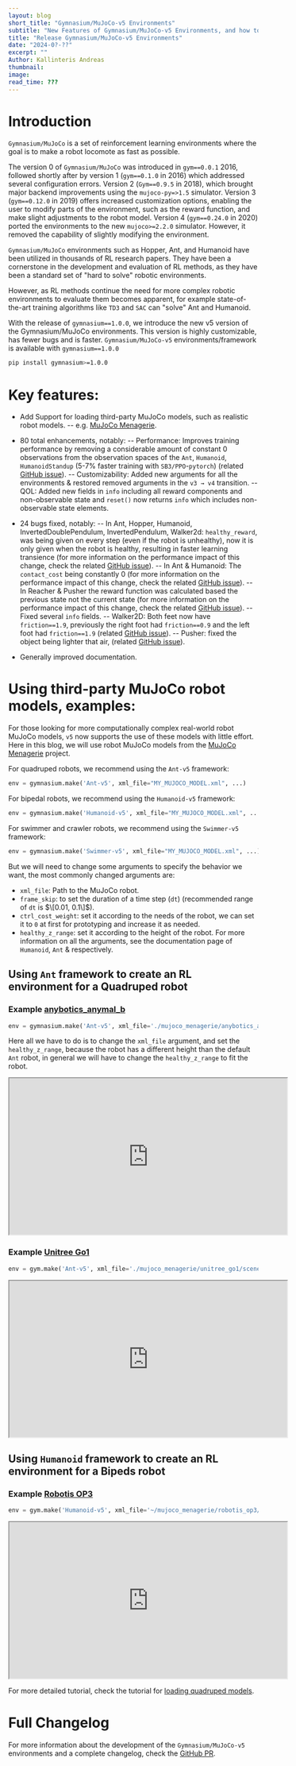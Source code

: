 ```yaml
---
layout: blog
short_title: "Gymnasium/MuJoCo-v5 Environments"
subtitle: "New Features of Gymnasium/MuJoCo-v5 Environments, and how to load third-party models"
title: "Release Gymnasium/MuJoCo-v5 Environments"
date: "2024-0?-??"
excerpt: ""
Author: Kallinteris Andreas
thumbnail: 
image: 
read_time: ???
---
```



# Introduction
`Gymnasium/MuJoCo` is a set of reinforcement learning environments where the goal is to make a robot locomote as fast as possible.

The version 0 of `Gymnasium/MuJoCo` was introduced in `gym==0.0.1` 2016,
followed shortly after by version 1 (`gym==0.1.0` in 2016) which addressed several configuration errors.
Version 2 (`Gym==0.9.5` in 2018), which brought major backend improvements using the `mujoco-py=>1.5` simulator. 
Version 3 (`gym==0.12.0` in 2019) offers increased customization options, enabling the user to modify parts of the environment, such as the reward function, and make slight adjustments to the robot model.
Version 4 (`gym==0.24.0` in 2020)  ported the environments to the new `mujoco>=2.2.0` simulator. However, it removed the capability of slightly modifying the environment.

`Gymnasium/MuJoCo` environments such as Hopper, Ant, and Humanoid have been utilized in thousands of RL research papers. They have been a cornerstone in the development and evaluation of RL methods, as they have been a standard set of "hard to solve" robotic environments.

However, as RL methods continue the need for more complex robotic environments to evaluate them becomes apparent, for example state-of-the-art training algorithms like `TD3` and `SAC` can "solve" Ant and Humanoid.  

With the release of `gymnasium==1.0.0`, we introduce the new v5 version of the Gymnasium/MuJoCo environments. This version is highly customizable, has fewer bugs and is faster.
`Gymnasium/MuJoCo-v5` environments/framework is available with `gymnasium==1.0.0`
```sh
pip install gymnasium>=1.0.0
```

# Key features:
- Add Support for loading third-party MuJoCo models, such as realistic robot models.
-- e.g. [MuJoCo Menagerie](https://github.com/deepmind/mujoco_menagerie).
<!--
[MyoSim](https://github.com/facebookresearch/myosuite)
-->

- 80 total enhancements, notably:
-- Performance: Improves training performance by removing a considerable amount of constant 0 observations from the observation spaces of the `Ant`, `Humanoid`, `HumanoidStandup` (5-7% faster training with `SB3/PPO`-`pytorch`) (related [GitHub issue](https://github.com/Farama-Foundation/Gymnasium/issues/204)).
-- Customizability: Added new arguments for all the environments & restored removed arguments in the `v3 → v4` transition.
-- QOL: Added new fields in `info` including all reward components and non-observable state and `reset()` now returns `info` which includes non-observable state elements.

- 24 bugs fixed, notably:
-- In Ant, Hopper, Humanoid, InvertedDoublePendulum, InvertedPendulum, Walker2d: `healthy_reward`, was being given on every step (even if the robot is unhealthy), now it is only given when the robot is healthy, resulting in faster learning transience (for more information on the performance impact of this change, check the related [GitHub issue](https://github.com/Farama-Foundation/Gymnasium/issues/526)).
-- In Ant & Humanoid: The `contact_cost` being constantly 0 (for more information on the performance impact of this change, check the related [GitHub issue](https://github.com/Farama-Foundation/Gymnasium/issues/504)).
-- In Reacher & Pusher the reward function was calculated based the previous state not the current state (for more information on the performance impact of this change, check the related [GitHub issue](https://github.com/Farama-Foundation/Gymnasium/issues/821)).
-- Fixed several `info` fields.
-- Walker2D: Both feet now have `friction==1.9`, previously the right foot had `friction==0.9` and the left foot had `friction==1.9` (related [GitHub issue](https://github.com/Farama-Foundation/Gymnasium/issues/477)).
-- Pusher: fixed the object being lighter that air, (related [GitHub issue](https://github.com/Farama-Foundation/Gymnasium/issues/950)).

- Generally improved documentation.



# Using third-party MuJoCo robot models, examples:
For those looking for more computationally complex real-world robot MuJoCo models, `v5` now supports the use of these models with little effort.
Here in this blog, we will use robot MuJoCo models from the [MuJoCo Menagerie](https://github.com/deepmind/mujoco_menagerie) project.

For quadruped robots, we recommend using the `Ant-v5` framework:
```py
env = gymnasium.make('Ant-v5', xml_file="MY_MUJOCO_MODEL.xml", ...)
```
For bipedal robots, we recommend using the `Humanoid-v5` framework:
```py
env = gymnasium.make('Humanoid-v5', xml_file="MY_MUJOCO_MODEL.xml", ...)
```
For swimmer and crawler robots, we recommend using the `Swimmer-v5` framework:
```py
env = gymnasium.make('Swimmer-v5', xml_file="MY_MUJOCO_MODEL.xml", ...)
```

But we will need to change some arguments to specify the behavior we want, the most commonly changed arguments are:
- `xml_file`: Path to the MuJoCo robot.
- `frame_skip`: to set the duration of a time step (`dt`) (recommended range of `dt` is $\[0.01, 0.1\]$). 
- `ctrl_cost_weight`: set it according to the needs of the robot, we can set it to `0` at first for prototyping and increase it as needed.
- `healthy_z_range`: set it according to the height of the robot.
For more information on all the arguments, see the documentation page of `Humanoid`, `Ant` & respectively.

## Using `Ant` framework to create an RL environment for a Quadruped robot

### Example [anybotics_anymal_b](https://github.com/deepmind/mujoco_menagerie/blob/main/anybotics_anymal_b/README.md)
```py
env = gymnasium.make('Ant-v5', xml_file='./mujoco_menagerie/anybotics_anymal_b/scene.xml', ctrl_cost_weight=0.001, healthy_z_range=(0.48, 0.68), render_mode='human')
```
Here all we have to do is to change the `xml_file` argument, and set the `healthy_z_range`, because the robot has a different height than the default `Ant` robot, in general we will have to change the `healthy_z_range` to fit the robot.

<iframe id="odysee-iframe" width="560" height="315" src="https://odysee.com/$/embed/@Kallinteris-Andreas:7/ANYmal_B_trained_using_SAC_on_gymnasium_mujoco-v5_framework:1?r=6fn5jA9uZQUZXGKVpwtqjz1eyJcS3hj3" allowfullscreen></iframe>
 
 ### Example [Unitree Go1](https://github.com/deepmind/mujoco_menagerie/blob/main/unitree_go1/README.md)
```py
env = gym.make('Ant-v5', xml_file='./mujoco_menagerie/unitree_go1/scene.xml', healthy_z_range=(0.195, 0.75), ctrl_cost_weight=0.05)
```
<iframe id="odysee-iframe" width="560" height="315" src="https://odysee.com/$/embed/@Kallinteris-Andreas:7/Unitree_Go1_trained_using_SAC_on_gymnasium_mujoco-v5_framework:5?r=6fn5jA9uZQUZXGKVpwtqjz1eyJcS3hj3" allowfullscreen></iframe>

## Using `Humanoid` framework to create an RL environment for a Bipeds robot


### Example [Robotis OP3](https://github.com/deepmind/mujoco_menagerie/blob/main/robotis_op3/README.md)
```py
env = gym.make('Humanoid-v5', xml_file='~/mujoco_menagerie/robotis_op3/scene.xml', healthy_z_range=(0.275, 0.5), include_cinert_in_observation=False, include_cvel_in_observation=False, include_qfrc_actuator_in_observation=False, include_cfrc_ext_in_observation=False, ctrl_cost_weight=0, contact_cost_weight=0)
```

<iframe id="odysee-iframe" width="560" height="315" src="https://odysee.com/$/embed/@Kallinteris-Andreas:7/Robotis_OP3_trained_using_PPO_on_gymnasium_mujoco-v5_framework:d?r=6fn5jA9uZQUZXGKVpwtqjz1eyJcS3hj3" allowfullscreen></iframe>

For more detailed tutorial, check the tutorial for [loading quadruped models](https://gymnasium.farama.org/main/tutorials/gymnasium_basics/load_quadruped_model/).



# Full Changelog
For more information about the development of the `Gymnasium/MuJoCo-v5` environments and a complete changelog, check the [GitHub PR](https://github.com/Farama-Foundation/Gymnasium/pull/572).
